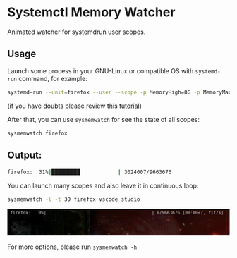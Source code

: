 # Systemctl Memory Watcher

Animated watcher for systemdrun user scopes. 

## Usage

Launch some process in your GNU-Linux or compatible OS with `systemd-run` command, for example:

```bash
systemd-run --unit=firefox --user --scope -p MemoryHigh=8G -p MemoryMax=9G -p MemorySwapMax=1G firefox
```

(if you have doubts please review this [tutorial](https://dev.to/msugakov/taking-firefox-memory-usage-under-control-on-linux-4b02))

After that, you can use `sysmemwatch` for see the state of all scopes:

```bash
sysmemwatch firefox
```

## Output:

```bash
firefox:  31%|█████████            | 3024007/9663676
```

You can launch many scopes and also leave it in continuous loop:

```bash
sysmemwatch -l -t 30 firefox vscode studio
```

![sysmemwatch](sysmemwatch.gif)

For more options, please run `sysmemwatch -h`







